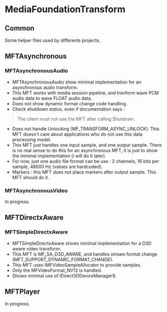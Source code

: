 # MediaFoundationTransform

##  Common

Some helper files used by differents projects.

## MFTAsynchronous

### MFTAsynchronousAudio

* MFTAsynchronousAudio show minimal implementation for an asynchronous audio transform.
* This MFT works with media session pipeline, and tranform wave PCM audio data to wave FLOAT audio data.
* Does not show dynamic format change code handling.
* Check shutdown status, even if documentation says :
> The client must not use the MFT after calling Shutdown.
* Does not handle Unlocking (MF_TRANSFORM_ASYNC_UNLOCK). This MFT doesn't care about applications who do not use this data processing model.
* This MFT just handles one input sample, and one output sample. There is no real sense to do this for an asynchronous MFT, it is just to show the minimal implementation (i will do it later).
* For now, just one audio file format can be use : 2 channels, 16 bits per sample, 48000 Hz (values are hardcoded).
* Markers : this MFT does not place markers after output sample. This MFT should do it.

### MFTAsynchronousVideo

In progress.

## MFTDirectxAware

### MFTSimpleDirectxAware

* MFTSimpleDirectxAware shows minimal implementation for a D3D aware video transform.
* This MFT is MF_SA_D3D_AWARE, and handles stream format change (MFT_SUPPORT_DYNAMIC_FORMAT_CHANGE).
* This MFT uses IMFVideoSampleAllocator to provide samples.
* Only the MFVideoFormat_NV12 is handled.
* Shows minimal use of IDirect3DDeviceManager9.

## MFTPlayer

In progress.
